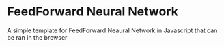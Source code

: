 # FeedForward Neural Network
 A simple template for FeedForward Neaural Network in Javascript that can be ran in the browser
